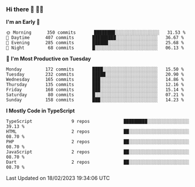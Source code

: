 ### Hi there 👋 🧑‍💻



<!--START_SECTION:waka-->
**I'm an Early 🐤** 

```text
🌞 Morning      350 commits       ████████░░░░░░░░░░░░░░░░░   31.53 % 
🌆 Daytime      407 commits       █████████░░░░░░░░░░░░░░░░   36.67 % 
🌃 Evening      285 commits       ██████░░░░░░░░░░░░░░░░░░░   25.68 % 
🌙 Night         68 commits       █░░░░░░░░░░░░░░░░░░░░░░░░   06.13 % 

```
📅 **I'm Most Productive on Tuesday** 

```text
Monday         172 commits       ████░░░░░░░░░░░░░░░░░░░░░   15.50 % 
Tuesday        232 commits       █████░░░░░░░░░░░░░░░░░░░░   20.90 % 
Wednesday      165 commits       ███░░░░░░░░░░░░░░░░░░░░░░   14.86 % 
Thursday       135 commits       ███░░░░░░░░░░░░░░░░░░░░░░   12.16 % 
Friday         168 commits       ███░░░░░░░░░░░░░░░░░░░░░░   15.14 % 
Saturday        80 commits       █░░░░░░░░░░░░░░░░░░░░░░░░   07.21 % 
Sunday         158 commits       ███░░░░░░░░░░░░░░░░░░░░░░   14.23 % 

```


**I Mostly Code in TypeScript** 

```text
TypeScript               9 repos             █████████░░░░░░░░░░░░░░░░   39.13 % 
HTML                     2 repos             ██░░░░░░░░░░░░░░░░░░░░░░░   08.70 % 
PHP                      2 repos             ██░░░░░░░░░░░░░░░░░░░░░░░   08.70 % 
JavaScript               2 repos             ██░░░░░░░░░░░░░░░░░░░░░░░   08.70 % 
Dart                     2 repos             ██░░░░░░░░░░░░░░░░░░░░░░░   08.70 % 

```



 Last Updated on 18/02/2023 19:34:06 UTC
<!--END_SECTION:waka-->


